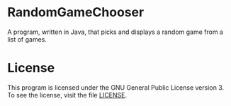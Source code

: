 RandomGameChooser
=================

A program, written in Java, that picks and displays a random game from a list of games.

License
=======

This program is licensed under the GNU General Public License version 3.  To see the license, visit the file [LICENSE](LICENSE).
